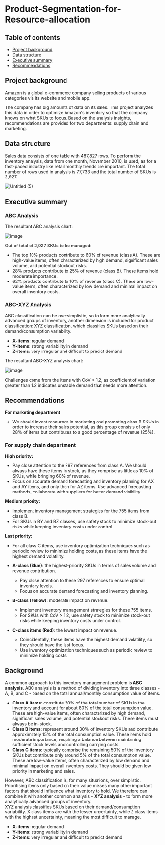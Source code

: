 # Product-Segmentation-for-Resource-allocation
## Table of contents
* [Project background](https://github.com/Azidalus/Product-Segmentation-for-Resource-allocation#Project-background)
* [Data structure](https://github.com/Azidalus/Product-Segmentation-for-Resource-allocation#Data-structure)
* [Executive summary](https://github.com/Azidalus/Product-Segmentation-for-Resource-allocation#Executive-summary)
* [Recommendations](https://github.com/Azidalus/Product-Segmentation-for-Resource-allocation#Recommendations)

## Project background
Amazon is a global e-commerce company selling products of various categories via its website and mobile app. 

The company has big amounts of data on its sales. This project analyzes this data in order to optimize Amazon's inventory so that the company knows on what SKUs to focus. Based on the analysis insights, recommendations are provided for two departments: supply chain and marketing.

## Data structure
Sales data consists of one table with 487,827 rows. To perform the inventory analysis, data from one month, November 2010, is used, as for a fast-paced industry like retail monthly trends are important. The total number of rows used in analysis is 77,733 and the total number of SKUs is 2,927.

![Untitled (5)](https://github.com/user-attachments/assets/fd53b4e3-3454-4737-9a07-e4925063e56d)

## Executive summary

### ABC Analysis
The resultant ABC analysis chart: 

![image](https://github.com/user-attachments/assets/129a0efc-22af-4950-93c0-c7fed8ad4bae)

Out of total of 2,927 SKUs to be managed:
- The top 10% products contribute to 60% of revenue (class A). These are high-value items, often characterized by high demand, significant sales volume, and potential stockout risks.
- 28% products contribute to 25% of revenue (class B). These items hold moderate importance.
- 62% products contribute to 10% of revenue (class C). These are low-value items, often characterized by low demand and minimal impact on overall inventory costs.

### ABC-XYZ Analysis
ABC classification can be oversimplistic, so to form more analytically advanced groups of inventory, another dimension is included for product classification: XYZ classification, which classifies SKUs based on their demand/consumption variability. 

- **X-items**: regular demand
- **Y-items**: strong variability in demand
- **Z-items**: very irregular and difficult to predict demand

The resultant ABC-XYZ analysis chart:

![image](https://github.com/user-attachments/assets/1d3ea98d-cddc-49c5-88e6-debe501d1439)

Challenges come from the items with CoV > 1.2, as coefficient of variation greater than 1.2 indicates unstable demand that needs more attention.

## Recommendations
**For marketing department**
- We should invest resources in marketing and promoting class B SKUs in order to increase their sales potential, as this group consists of only 28% of items but contributes to a good percentage of revenue (25%).

### For supply chain department
**High priority:**
- Pay close attention to the 297 references from class A. We should always have these items in stock, as they comprise as little as 10% of SKUs, while bringing 60% of revenue.
- Focus on accurate demand forecasting and inventory planning for AX and AY items, and only then for AZ items. Use advanced forecasting methods, collaborate with suppliers for better demand visibility.

**Medium priority:**
- Implement inventory management strategies for the 755 items from class B.
- For SKUs in BY and BZ classes, use safety stock to minimize stock-out risks while keeping inventory costs under control.
    
**Last priority:**
- For all class C items, use inventory optimization techniques such as periodic review to minimize holding costs, as these items have the highest demand volatility.

- **A-class (Blue)**: the highest-priority SKUs in terms of sales volume and revenue contribution.
  - Pay close attention to these 297 references to ensure optimal inventory levels.
  - Focus on accurate demand forecasting and inventory planning.
- **B-class (Yellow)**: moderate impact on revenue.
  - Implement inventory management strategies for these 755 items.
  - For SKUs with CoV > 1.2, use safety stock to minimize stock-out risks while keeping inventory costs under control.
- **C-class items (Red)**: the lowest impact on revenue.
  - Coincidentally, these items have the highest demand volatility, so they should have the last focus.
  - Use inventory optimization techniques such as periodic review to minimize holding costs.

## Background
A common approach to this inventory management problem is **ABC analysis**. ABC analysis is a method of dividing inventory into three classes - A, B, and C - based on the total annual/monthly consumption value of items. 
- **Class A items**: constitute 20% of the total number of SKUs in the inventory and account for about 80% of the total consumption value. These are high-value items, often characterized by high demand, significant sales volume, and potential stockout risks. These items must always be in-stock.
- **Class B items**: represent around 30% of inventory SKUs and contribute approximately 15% of the total consumption value. These items hold moderate importance, requiring a balance between maintaining sufficient stock levels and controlling carrying costs.
- **Class C items**: typically comprise the remaining 50% of the inventory SKUs but contribute only around 5% of the total consumption value. These are low-value items, often characterized by low demand and minimal impact on overall inventory costs. They should be given low priority in marketing and sales.

However, ABC classification is, for many situations, over simplistic. Prioritising items only based on their value misses many other important factors that should influence what inventory to hold. We therefore can combine it with another common analysis - **XYZ analysis** - to form more analytically advanced groups of inventory. \
XYZ analysis classifies SKUs based on their demand/consumption variability. X class items are with the lesser uncertainty, while Z class items with the highest uncertainty, meaning the most difficult to manage.
- **X-items**: regular demand
- **Y-items**: strong variability in demand
- **Z-items**: very irregular and difficult to predict demand
